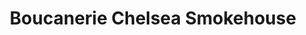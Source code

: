 ---
title: "Boucanerie Chelsea Smokehouse"
url: /chelsea/boucanerie-chelsea-smokehouse/
shop: convenience
---